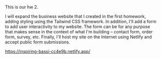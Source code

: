 This is our hw 2.

I will expand the business website that I created in the first homework, adding styling using the Tailwind CSS framework. In addition, I'll add a form to add user interactivity to my website. The form can be for any purpose that makes sense in the context of what I'm building – contact form, order form, survey, etc. Finally, I'll host my site on the Internet using Netlify and accept public form submissions.


https://inspiring-bassi-cc4e9b.netlify.app/ 